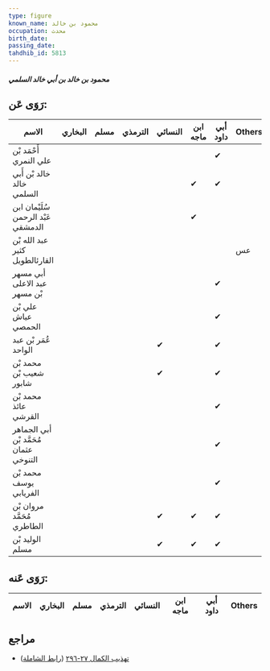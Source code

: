 ```yaml
---
type: figure
known_name: محمود بن خالد
occupation: محدث
birth_date:
passing_date:
tahdhib_id: 5813
---
```

##### محمود بن خالد بن أبي خالد السلمي

## رَوَى عَن:
| الاسم                                  | البخاري | مسلم | الترمذي | النسائي | ابن ماجه | أبي داود | Others |
| -------------------------------------- | ------- | ---- | ------- | ------- | -------- | -------- | ------ |
| أَحْمَد بْن علي النمري                 |         |      |         |         |          | ✔        |        |
| خالد بْن أَبي خالد السلمي              |         |      |         |         | ✔        | ✔        |        |
| سُلَيْمان ابن عَبْد الرحمن الدمشقي     |         |      |         |         | ✔        |          |        |
| عبد الله بْن كثير القارئالطويل         |         |      |         |         |          |          | عس     |
| أبي مسهر عبد الاعلى بْن مسهر           |         |      |         |         |          | ✔        |        |
| علي بْن عياش الحمصي                    |         |      |         |         |          | ✔        |        |
| عُمَر بْن عبد الواحد                   |         |      |         | ✔       |          | ✔        |        |
| محمد بْن شعيب بْن شابور                |         |      |         | ✔       |          | ✔        |        |
| محمد بْن عائذ القرشي                   |         |      |         |         |          | ✔        |        |
| أبي الجماهر مُحَمَّد بْن عثمان التنوخي |         |      |         |         |          | ✔        |        |
| محمد بْن يوسف الفريابي                 |         |      |         |         |          | ✔        |        |
| مروان بْن مُحَمَّد الطاطري             |         |      |         | ✔       | ✔        | ✔        |        |
| الوليد بْن مسلم                        |         |      |         | ✔       | ✔        | ✔        |        |
## رَوَى عَنه:
| الاسم | البخاري | مسلم | الترمذي | النسائي | ابن ماجه | أبي داود | Others |
| ----- | ------- | ---- | ------- | ------- | -------- | -------- | ------ |
## مراجع
- [تهذيب الكمال ٢٧-٢٩٦](obsidian://open?vault=Tahdhib-al-Kamal&file=Figures/٥٨١٣-محمود%20بن%20خالد%20بن%20أبي%20خالد%20السلمي) ([رابط الشاملة](https://shamela.ws/book/3722/14685))